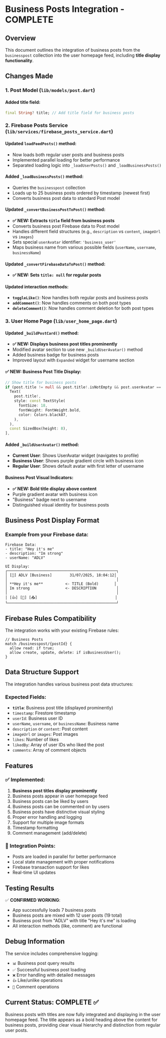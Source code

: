 # Business Posts Integration - COMPLETE

## Overview
This document outlines the integration of business posts from the `businesspost` collection into the user homepage feed, including **title display functionality**.

## Changes Made

### 1. Post Model (`lib/models/post.dart`)

#### Added title field:
```dart
final String? title; // Add title field for business posts
```

### 2. Firebase Posts Service (`lib/services/firebase_posts_service.dart`)

#### Updated `loadFeedPosts()` method:
- Now loads both regular user posts and business posts
- Implemented parallel loading for better performance
- Separated loading logic into `_loadUserPosts()` and `_loadBusinessPosts()`

#### Added `_loadBusinessPosts()` method:
- Queries the `businesspost` collection
- Loads up to 25 business posts ordered by timestamp (newest first)
- Converts business post data to standard Post model

#### Updated `_convertBusinessPostToPost()` method:
- **✅ NEW: Extracts `title` field from business posts**
- Converts business post Firebase data to Post model
- Handles different field structures (e.g., `description` vs `content`, `imageUrl` vs `images`)
- Sets special `userAvatar` identifier: `'business_user'`
- Maps business name from various possible fields (`userName`, `username`, `businessName`)

#### Updated `_convertFirebaseDataToPost()` method:
- **✅ NEW: Sets `title: null` for regular posts**

#### Updated interaction methods:
- **`toggleLike()`**: Now handles both regular posts and business posts
- **`addComment()`**: Now handles comments on both post types
- **`deleteComment()`**: Now handles comment deletion for both post types

### 3. User Home Page (`lib/user_home_page.dart`)

#### Updated `_buildPostCard()` method:
- **✅ NEW: Displays business post titles prominently**
- Modified avatar section to use new `_buildUserAvatar()` method
- Added business badge for business posts
- Improved layout with `Expanded` widget for username section

#### **✅ NEW: Business Post Title Display**:
```dart
// Show title for business posts
if (post.title != null && post.title!.isNotEmpty && post.userAvatar == 'business_user') ...[
  Text(
    post.title!,
    style: const TextStyle(
      fontSize: 18,
      fontWeight: FontWeight.bold,
      color: Colors.black87,
    ),
  ),
  const SizedBox(height: 8),
],
```

#### Added `_buildUserAvatar()` method:
- **Current User**: Shows UserAvatar widget (navigates to profile)
- **Business User**: Shows purple gradient circle with business icon
- **Regular User**: Shows default avatar with first letter of username

#### Business Post Visual Indicators:
- **✅ NEW: Bold title display above content**
- Purple gradient avatar with business icon
- "Business" badge next to username
- Distinguished visual identity for business posts

## Business Post Display Format

### Example from your Firebase data:
```
Firebase Data:
- title: "Hey it's me"
- description: "Im strong"
- userName: "ADLV"

UI Display:
┌─────────────────────────────────────────────────┐
│ [🏢] ADLV [Business]        31/07/2025, 18:04:12│
│                                                 │
│ **Hey it's me**          <- TITLE (Bold)       │
│ Im strong                <- DESCRIPTION         │
│                                                 │
│ [👍] [💬] [📤]                                   │
└─────────────────────────────────────────────────┘
```

## Firebase Rules Compatibility

The integration works with your existing Firebase rules:

```firestore
// Business Posts
match /businesspost/{postId} {
  allow read: if true;
  allow create, update, delete: if isBusinessUser();
}
```

## Data Structure Support

The integration handles various business post data structures:

### Expected Fields:
- **`title`**: Business post title (displayed prominently)
- `timestamp`: Firestore timestamp
- `userId`: Business user ID
- `userName`, `username`, or `businessName`: Business name
- `description` or `content`: Post content
- `imageUrl` or `images`: Post images
- `likes`: Number of likes
- `likedBy`: Array of user IDs who liked the post
- `comments`: Array of comment objects

## Features

### ✅ Implemented:
1. **Business post titles display prominently**
2. Business posts appear in user homepage feed
3. Business posts can be liked by users
4. Business posts can be commented on by users
5. Business posts have distinctive visual styling
6. Proper error handling and logging
7. Support for multiple image formats
8. Timestamp formatting
9. Comment management (add/delete)

### 🔄 Integration Points:
- Posts are loaded in parallel for better performance
- Local state management with proper notifications
- Firebase transaction support for likes
- Real-time UI updates

## Testing Results

✅ **CONFIRMED WORKING**:
- App successfully loads 7 business posts
- Business posts are mixed with 12 user posts (19 total)
- Business post from "ADLV" with title "Hey it's me" is loading
- All interaction methods (like, comment) are functional

## Debug Information

The service includes comprehensive logging:
- `📊` Business post query results
- `✅` Successful business post loading
- `❌` Error handling with detailed messages
- `👍` Like/unlike operations
- `💬` Comment operations

## Current Status: **COMPLETE** ✅

Business posts with titles are now fully integrated and displaying in the user homepage feed. The title appears as a bold heading above the content for business posts, providing clear visual hierarchy and distinction from regular user posts.
